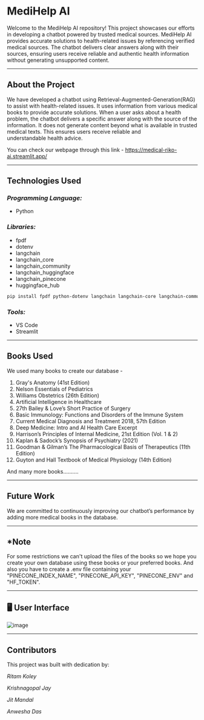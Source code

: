 # MediHelp AI
Welcome to the MediHelp AI repository! This project showcases our efforts in developing a chatbot powered by trusted medical sources. MediHelp AI provides accurate solutions to health-related issues by referencing verified medical sources. The chatbot delivers clear answers along with their sources, ensuring users receive reliable and authentic health information without generating unsupported content.

---

## About the Project
We have developed a chatbot using Retrieval-Augmented-Generation(RAG) to assist with health-related issues. It uses information from various medical books to provide accurate solutions. When a user asks about a health problem, the chatbot delivers a specific answer along with the source of the information. It does not generate content beyond what is available in trusted medical texts. This ensures users receive reliable and understandable health advice.

You can check our webpage through this link - https://medical-riko-ai.streamlit.app/

---

## Technologies Used
### *Programming Language:*
- Python

### *Libraries:*
- fpdf
- dotenv
- langchain
- langchain_core
- langchain_community
- langchain_huggingface
- langchain_pinecone
- huggingface_hub

```bash
pip install fpdf python-dotenv langchain langchain-core langchain-community langchain-huggingface langchain-pinecone huggingface_hub streamlit
```

### *Tools:*
- VS Code
- Streamlit

---

## Books Used
We used many books to create our database -
1. Gray's Anatomy (41st Edition)
2. Nelson Essentials of Pediatrics
3. Williams Obstetrics (26th Edition)
4. Artificial Intelligence in Healthcare
5. 27th Bailey & Love’s Short Practice of Surgery
6. Basic Immunology: Functions and Disorders of the Immune System
7. Current Medical Diagnosis and Treatment 2018, 57th Edition
8. Deep Medicine: Intro and AI Health Care Excerpt
9. Harrison’s Principles of Internal Medicine, 21st Edition (Vol. 1 & 2)
10. Kaplan & Sadock’s Synopsis of Psychiatry (2021)
11. Goodman & Gilman’s The Pharmacological Basis of Therapeutics (11th Edition)
12. Guyton and Hall Textbook of Medical Physiology (14th Edition)

And many more books..........

---

## Future Work
We are committed to continuously improving our chatbot’s performance by adding more medical books in the database.

---

## *Note
For some restrictions we can't upload the files of the books so we hope you create your own database using these books or your preferred books. And also you have to create a .env file containing your "PINECONE_INDEX_NAME", "PINECONE_API_KEY", "PINECONE_ENV" and "HF_TOKEN".

---

## 🖥️ User Interface

![image](https://github.com/user-attachments/assets/5aef60e7-8454-4386-9d42-9bbf6349a502)


---

## Contributors

This project was built with dedication by:

*Ritam Koley*

*Krishnagopal Jay*

*Jit Mandal* 

*Anwesha Das*

